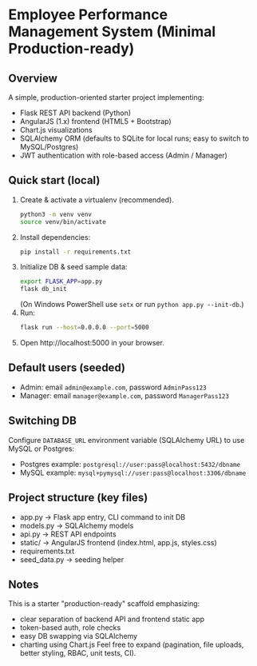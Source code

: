 # Employee Performance Management System (Minimal Production-ready)

## Overview
A simple, production-oriented starter project implementing:
- Flask REST API backend (Python)
- AngularJS (1.x) frontend (HTML5 + Bootstrap)
- Chart.js visualizations
- SQLAlchemy ORM (defaults to SQLite for local runs; easy to switch to MySQL/Postgres)
- JWT authentication with role-based access (Admin / Manager)

## Quick start (local)
1. Create & activate a virtualenv (recommended).
   ```bash
   python3 -m venv venv
   source venv/bin/activate
   ```
2. Install dependencies:
   ```bash
   pip install -r requirements.txt
   ```
3. Initialize DB & seed sample data:
   ```bash
   export FLASK_APP=app.py
   flask db_init
   ```
   (On Windows PowerShell use `setx` or run `python app.py --init-db`.)
4. Run:
   ```bash
   flask run --host=0.0.0.0 --port=5000
   ```
5. Open http://localhost:5000 in your browser.

## Default users (seeded)
- Admin: email `admin@example.com`, password `AdminPass123`
- Manager: email `manager@example.com`, password `ManagerPass123`

## Switching DB
Configure `DATABASE_URL` environment variable (SQLAlchemy URL) to use MySQL or Postgres:
- Postgres example: `postgresql://user:pass@localhost:5432/dbname`
- MySQL example: `mysql+pymysql://user:pass@localhost:3306/dbname`

## Project structure (key files)
- app.py               -> Flask app entry, CLI command to init DB
- models.py            -> SQLAlchemy models
- api.py               -> REST API endpoints
- static/              -> AngularJS frontend (index.html, app.js, styles.css)
- requirements.txt
- seed_data.py         -> seeding helper

## Notes
This is a starter "production-ready" scaffold emphasizing:
- clear separation of backend API and frontend static app
- token-based auth, role checks
- easy DB swapping via SQLAlchemy
- charting using Chart.js
Feel free to expand (pagination, file uploads, better styling, RBAC, unit tests, CI).

